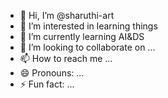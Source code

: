 - 👋 Hi, I’m @sharuthi-art
- 👀 I’m interested in learning things
- 🌱 I’m currently learning AI&DS
- 💞️ I’m looking to collaborate on ...
- 📫 How to reach me ...
- 😄 Pronouns: ...
- ⚡ Fun fact: ...

<!---
sharuthi-art/sharuthi-art is a ✨ special ✨ repository because its `README.md` (this file) appears on your GitHub profile.
You can click the Preview link to take a look at your changes.
--->
